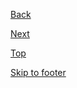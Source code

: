 <p>
    <a class="au-direction-link au-direction-link--dark au-direction-link--left" href="#">
        <span class="au-direction-link__arrow au-direction-link__arrow--left" aria-hidden="true"></span>Back  
    </a>
</p>
<p>
    <a class="au-direction-link au-direction-link--dark" href="#">
        Next<span class="au-direction-link__arrow au-direction-link__arrow--left" aria-hidden="true"></span>
    </a>
</p>
<p>
    <a class="au-direction-link au-direction-link--dark au-direction-link--up" href="#">
        Top<span class="au-direction-link__arrow au-direction-link__arrow--up" aria-hidden="true"></span>
    </a>
</p>
<p>
    <a class="au-direction-link au-direction-link--dark au-direction-link--down" href="#"> 
        Skip to footer<span class="au-direction-link__arrow au-direction-link__arrow--down" aria-hidden="true"></span>
    </a>
</p>
